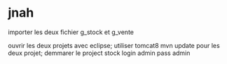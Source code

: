 # jnah


importer les deux fichier g_stock et g_vente

ouvrir les deux projets avec eclipse;
utiliser tomcat8 
mvn update pour les deux projet;
demmarer le project stock 
login admin
pass admin

